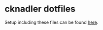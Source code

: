# cknadler dotfiles

Setup including these files can be found [here](https://github.com/cknadler/setup).
